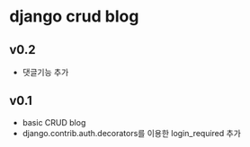 # django crud blog

## v0.2
* 댓글기능 추가

## v0.1
* basic CRUD blog
* django.contrib.auth.decorators를 이용한 login_required 추가
